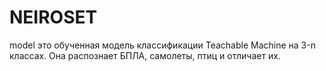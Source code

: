 # NEIROSET
model это обученная модель классификации Teachable Machine на 3-n классах. Она распознает БПЛА, самолеты, птиц и отличает их.
